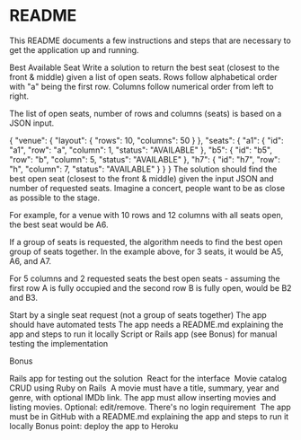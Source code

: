 # README

This README documents a few instructions and steps that are necessary to get the
application up and running.

Best Available Seat
Write a solution to return the best seat (closest to the front & middle) given a list of open seats. Rows follow alphabetical order with "a" being the first row. Columns follow numerical order from left to right.

The list of open seats, number of rows and columns (seats) is based on a JSON input.

{
    "venue": {
        "layout": {
            "rows": 10,
            "columns": 50
        }
    },
    "seats": {
        "a1": {
            "id": "a1",
            "row": "a",
            "column": 1,
            "status": "AVAILABLE"
        },
        "b5": {
            "id": "b5",
            "row": "b",
            "column": 5,
            "status": "AVAILABLE"
        },
        "h7": {
            "id": "h7",
            "row": "h",
            "column": 7,
            "status": "AVAILABLE"
        }
    }
}
The solution should find the best open seat (closest to the front & middle) given the input JSON and number of requested seats. Imagine a concert, people want to be as close as possible to the stage.

For example, for a venue with 10 rows and 12 columns with all seats open, the best seat would be A6.

If a group of seats is requested, the algorithm needs to find the best open group of seats together. In the example above, for 3 seats, it would be A5, A6, and A7.

For 5 columns and 2 requested seats the best open seats - assuming the first row A is fully occupied and the second row B is fully open, would be B2 and B3.

Start by a single seat request (not a group of seats together)
The app should have automated tests
The app needs a README.md explaining the app and steps to run it locally
Script or Rails app (see Bonus) for manual testing the implementation

Bonus

Rails app for testing out the solution 
React for the interface 
Movie catalog 
CRUD using Ruby on Rails 
A movie must have a title, summary, year and genre, with optional IMDb link. The app must allow inserting movies and listing movies. Optional: edit/remove. There's no login requirement 
The app must be in GitHub with a README.md explaining the app and steps to run it locally Bonus point: deploy the app to Heroku
